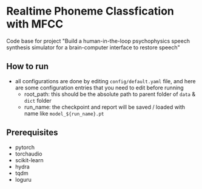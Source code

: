 # Realtime Phoneme Classfication with MFCC

Code base for project "Build a human-in-the-loop psychophysics speech synthesis simulator for a brain-computer interface to restore speech"

## How to run

* all configurations are done by editing `config/default.yaml` file, and here are some configuration entries that you need to edit before running
  * root_path: this should be the absolute path to parent folder of `data` & `dict` folder
  * run_name: the checkpoint and report will be saved / loaded with name like `model_${run_name}.pt`

## Prerequisites

* pytorch
* torchaudio
* scikit-learn
* hydra
* tqdm
* loguru
